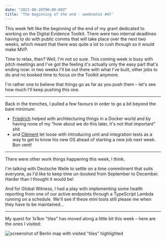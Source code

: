 ```yaml
---
date: "2021-08-20T00:00:00Z"
title: 'The beginning of the end - weeknotes #47'
---
```


This week felt like the beginning of the end of my grant dedicated to working on the Digital Evidence Toolkit. There were two internal deadlines having to do with public comms that will take place over the next two weeks, which meant that there was quite a lot to rush through so it would make MVP.

Time to relax, then? Well, I'm not so sure. This coming week is busy with pitch meetings and I've got the feeling it's actually only the easy part that's ending now: in two weeks I'll be out there with what I've built, other jobs to do and no booked time to focus on the Toolkit anymore.

I'm rather one to believe that things go as far as you push them – let's see how much I'll keep pushing this one.

---

Back in the trenches, I pulled a few favours in order to go a bit beyond the bare minimum:

- [Friedrich](https://pudo.org/) helped with architecturing things in a Docker world and by having none of my “how about we do this later, it's not _that_ important” shit 
- and [Clément](http://cgg.sexy) let loose with introducing unit and integration tests as a way to get to know his new OS ahead of starting a new job next week. Bon vent!

---

There were other work things happening this week, I think.

I'm talking with Deutsche Welle to settle on a time commitment that suits everyone, as I'd like to keep time un-booked from September to December. Harder than I thought it would be!

And for Global Witness, I had a play with implementing some health reporting from one of our active endpoints through a TypeScript Lambda running on a schedule. We'll see if these mini tools still please me when they have to be maintained...

---

My quest for 1x1km "tiles" has moved along a little bit this week – here are the ones I visited:

![screenshot of Berlin map with visited "tiles" highlighted](assets/update-tile-berlin.png)

